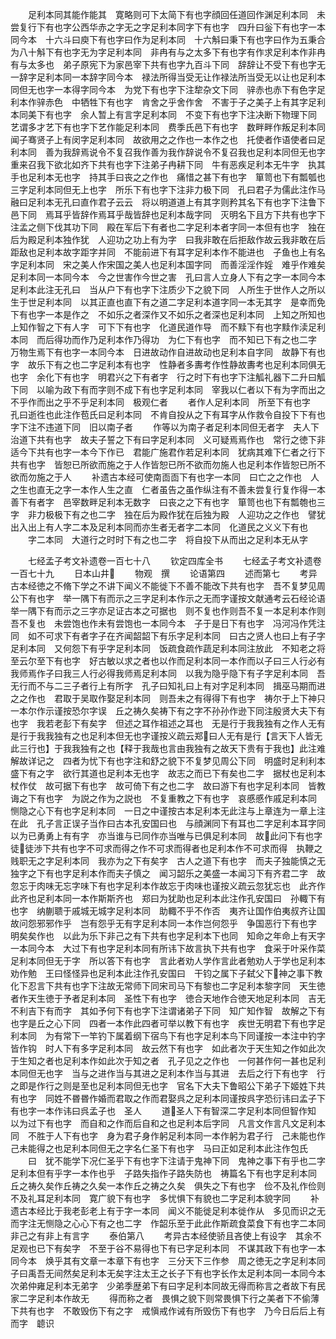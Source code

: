 <!-- { "loadSidebar": true } -->
　　足利本同其能作能其　寛略则可下太简下有也字顔回任道回作渊足利本同　未尝复行下有也字公西华赤之字无之字足利本同字下有也字　四升曰釡下有也字一本同今本　十六斗曰庾下有也字曰作为足利本同　十六斛曰秉下有也字曰作为五秉合为八十斛下有也字无为字足利本同　非冉有与之太多下有也字有作求足利本作非冉有与太多也　弟子原宪下为家邑宰下共有也字九百斗下同　辞辞让不受下有也字无一辞字足利本同一本辞字同今本　禄法所得当受无让作禄法所当受无以让也足利本同但无也字一本得字同今本　为党下有也字下注犂杂文下同　骍赤也赤下有色字足利本作骍赤色　中牺牲下有也字　肯舍之乎舍作舍　不害于子之美子上有其字足利本同美下有也字　余人暂上有言字足利本同　不变下有也字下注决断下物理下同　艺谓多才艺下有也字下艺作能足利本同　费季氏邑下有也字　数畔畔作叛足利本同　闻子骞贤子上有闵字足利本同　故欲用之之作也一本作之也　托使者作语使者曰足利本同　善为我辞焉说令不复召我作善为我作辞说令不复召我也足利本同但无也字　重来召我下欲北如齐下共有也字下注弟子冉耕下同　牛有恶疾足利本无牛字　执其手也足利本无也字　持其手曰丧之之作也　痛惜之甚下有也字　箪笥也下有瓢瓠也三字足利本同但无上也字　所乐下有也字下注非力极下同　孔曰君子为儒此注作马融曰足利本无孔曰直作君子云云　将以明道道上有其字则矜其名下有也字下注鲁下邑下同　焉耳乎皆辞作焉耳乎哉皆辞也足利本哉字同　灭明名下且方下共有也字下注孟之侧下伐其功下同　殿在军后下有者也二字足利本者字同一本但有也字　独在后为殿足利本独作犹　人迎功之功上有为字　曰我非敢在后拒敌作故云我非敢在后距敌也足利本故字距字并同　不能前进下有耳字足利本作不能进也　子鱼也上有名字足利本同　宋之美人作宋国之美人也足利本国字同　而善淫淫作婬　难乎作难矣足利本同一本同今本　今之世害作今世之害　孔曰言人立身人下有之字一本同今本足利本此注无孔曰　当从户下有也字下注质少下之貌下同　人所生于世作人之所以生于世足利本同　以其正直也直下有之道二字足利本道字同一本无其字　是幸而免下有也字一本是作之　不如乐之者深作又不如乐之者深也足利本同　上知之所知也上知作智之下有人字　可下下有也字　化道民道作导　而不黩下有也字黩作渎足利本同　而后得功而作乃足利本作乃得功　为仁下有也字　而不知已下有之也二字　万物生焉下有也字一本同今本　日进故动作自进故动也足利本自字同　故静下有也字　故乐下有之也二字足利本有也字　性静者多夀考作性静故夀考也足利本同俱无也字　余化下有也字　明君兴之下有者字　行之时下有也字下注觚礼器下二升曰觚下同　以喻为政下有而字则不成下有也字足利本同　宰我以仁者以下有为字而出之不乎作而出之乎不乎足利本同　极观仁者
　　者作人足利本同　所至下有也字　孔曰逝徃也此注作苞氏曰足利本同　不肯自投从之下有耳字从作救令自投下下有也字下注不违道下同　旧以南子者
　　作等以为南子者足利本同但无者字　夫人下治道下共有也字　故夫子誓之下有曰字足利本同　义可疑焉焉作也　常行之徳下非适今下共有也字一本今下作已　君能广施君作若足利本同　犹病其难下仁者之行下共有也字　皆恕已所欲而施之于人作皆恕已所不欲而勿施人也足利本作皆恕已所不欲而勿施之于人
　　补遗古本经可使南靣靣下有也字一本同　曰亡之之作也　人之生也直无之字一本作人生之直　仁者虽告之虽作纵注有不善未尝复行复作得一本善下有者字　邑宰数畔足利本无数字　曰丧之之下有也字　箪笥也也下有瓢匏也三字　非力极极下有之也二字　独在后为殿作犹在后独为殿　人迎功之之作也　譬犹出入出上有人字二本及足利本同而亦生者无者字二本同　化道民之义义下有也
　　字二本同　大道行之时时下有之也二字　将自投下从而出之足利本无从字

　　七经孟子考文补遗卷一百七十八
　　钦定四库全书
　　七经孟子考文补遗卷一百七十九
　　日本山井
　　物观　撰
　　论语第四
　　述而第七
　　考异古本经徳之不脩下学之不讲下闻义不能徙下不善不能改下共有也字　吾不复梦见周公下有也字　举一隅下有而示之三字足利本作示之无而字谨按文献通考云石经论语举一隅下有而示之三字亦足证古本之可据也　则不复也作则吾不复一本足利本作则吾不复也　未尝饱也作未有尝饱也一本同今本　子于是日下有也字　冯河冯作凭注同　如不可求下有者字子在齐闻韶韶下有乐字足利本同　曰古之贤人也曰上有子字足利本同　又何怨下有乎字足利本同　饭疏食疏作蔬足利本同注放此　不知老之将至云尔至下有也字　好古敏以求之者也以作而足利本同一本作而以子曰三人行必有我师焉作子曰我三人行必得我师焉足利本同　以我为隐乎隐下有子字足利本同　吾无行而不与二三子者行上有所字　孔子曰知礼曰上有对字足利本同　揖巫马期而进之之作也　君取于吴取作娶足利本同　则吾未之有得得下有也字　祷尔于上下神只一本尔作示谨按恐尔字误　丘之祷久矣祷下有之字不孙孙作逊下同注殷贤大夫下有也字　我若老彭下有矣字　但述之耳作祖述之耳也　无是行于我我独有之作人无有是行于我我独有之也足利本但无也字谨按义疏云郑曰人无有是行【言天下人皆无此三行也】于我我独有之也【释于我哉也言由我独有之故天下贵有于我也】此注难解故详记之　四者为忧下有也字注和舒之貌下不复梦见周公下同　明盛时足利利本盛下有之字　欲行其道也足利本无也字　故志之而已下有矣也二字　据杖也足利本杖作仗　故可据下有也字　故可倚下有之也二字　故曰游下有也字足利本同　皆教诲之下有也字　为説之作为之説也　不复重教之下有也字　哀慼慼作戚足利本同　恻隐之心下有也字足利本同　一日之中谨按古本足利本无此注与上章连为一章上注在此　孔子言正误子当作曰古本孔安国曰也　与顔渊同下有耳也二字足利本耳字同　以为已勇勇上有有字　亦当谁与已同作亦当唯与已俱足利本同　故此问下有也字　徒徒渉下共有也字不可求而得之作不可求而得者也足利本作不可求而得　执鞭之贱职无之字足利本同　我亦为之下有矣字　古人之道下有也字　而夫子独能慎之无独字之下有也字足利本作而夫子慎之　闻习韶乐之美盛一本闻习下有齐君二字　故忽忘于肉味无忘字味下有也字足利本作故忘于肉味也谨按义疏云忽犹忘也　此齐作此齐也足利本同一本作斯斯齐也　郑曰为犹助也足利本此注作孔安国曰　孙輙下有也字　纳蒯聩于戚城无城字足利本同　助輙不乎不作否　夷齐让国作伯夷叔齐让国　故问怨邪邪作乎　岂有怨乎无有字足利本同一本作岂何怨乎　争国恶行下有也字　明矣矣作也　以此为乐下非己之有下共有也字足利本下也同　知命之年命上有天字一本同今本　大过下有也字足利本同有所讳下故言执下共有也字　食采于叶采作菜足利本同但无于字　所以答下有也字　言此者劝人学作言此者勉劝人于学也足利本劝作勉　王曰怪怪异也足利本此注作孔安国曰　干钧之属下子弑父下神之事下教化下忍言下共有也字下注故无常师下同宋司马下有黎也二字足利本黎字同　天生徳者作天生徳于予者足利本同　圣性下有也字　徳合天地作合徳天地足利本同　吉无不利吉下有而字　其如予何下有也字下注谓诸弟子下同　知广知作智　故解之下有也字是丘之心下同　四者一本作此四者可举以教下有也字　疾世无明君下有也字足利本同　为有常下一竿钓下属着纲下宿鸟下有也字足利本鸟下同谨按一本注中钓字皆作钩　时人下有多字足利本同　故云然下有也字　如此者次于天生知之作如此次于生知之者也足利本作如此次于知之者　孔子见之之作也　一何甚作何一甚也足利本同但无也字　当与之进作当与其进之足利本作当与其进　去后之行下有也字　行之即是作行之则是至也足利本同但无也字　官名下大夫下鲁昭公下弟子下姬姓下共有也字　同姓不昬昬作婚而君取之作而君娶呉之足利本同谨按呉字恐衍讳曰孟子下有也字一本作讳曰呉孟子也　圣人
　　道圣人下有智深二字足利本同但智作知　以为过下有也字　而自和之作而后自和之也足利本后字同　凡言文作言凡文足利本同　不胜于人下有也字　身为君子身作躬足利本同一本作躬为君子行　己未能也作己未能得之也足利本同但无之字名仁圣下有也字　马曰正如足利本此注作包氏
　　曰　犹不能学下况仁圣乎下有也字下注请于鬼神下同　鬼神之事下有乎也二字足利本但有乎字一本作也乎　子路失指作子路失防也　祷篇名下有也字足利本同　丘之祷久矣作丘祷之久矣一本作丘之祷之久矣　俱失之下有也字　俭不及礼作俭则不及礼耳足利本同　寛广貌下有也字　多忧惧下有貌也二字足利本貌字同
　　补遗古本经比于我老彭老上有于字一本同　闻义不能徙足利本徙作从　多见而识之无而字注无恻隐之心心下有之也二字　作韶乐至于此此作斯疏食菜食下有也字二本同　非己之有非上有言字
　　泰伯第八
　　考异古本经使骄且吝使上有设字　其余不足观也已下有矣字　不至于谷不易得也下有已字足利本同　不谋其政下有也字一本同今本　焕乎其有文章一本章下有也字　三分天下三作参　周之徳无之字足利本同　子曰禹吾无间然矣足利本无矣字注太王之长子下有也字长作太足利本同一本同今本　次弟仲雍足利本无弟字　少弟季歴弟下有曰字足利本同故无得而称言之者故下有民家二字足利本作故无
　　得而称之者　畏惧之貌下则常畏惧下行之美者下不偷薄下共有也字　不敢毁伤下有之字　戒愼戒作诫有所毁伤下有也字　乃今日后后上有而字　聼识
